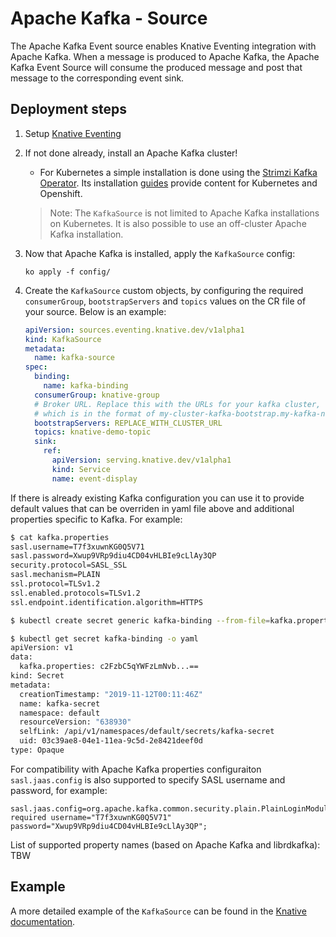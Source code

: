 # Apache Kafka - Source

The Apache Kafka Event source enables Knative Eventing integration with Apache
Kafka. When a message is produced to Apache Kafka, the Apache Kafka Event Source
will consume the produced message and post that message to the corresponding
event sink.

## Deployment steps

1. Setup [Knative Eventing](../../DEVELOPMENT.md)
1. If not done already, install an Apache Kafka cluster!

   - For Kubernetes a simple installation is done using the
     [Strimzi Kafka Operator](http://strimzi.io). Its installation
     [guides](http://strimzi.io/quickstarts/) provide content for Kubernetes and
     Openshift.

   > Note: The `KafkaSource` is not limited to Apache Kafka installations on
   > Kubernetes. It is also possible to use an off-cluster Apache Kafka
   > installation.

1. Now that Apache Kafka is installed, apply the `KafkaSource` config:

   ```
   ko apply -f config/
   ```

1. Create the `KafkaSource` custom objects, by configuring the required
   `consumerGroup`, `bootstrapServers` and `topics` values on the CR file of
   your source. Below is an example:

   ```yaml
   apiVersion: sources.eventing.knative.dev/v1alpha1
   kind: KafkaSource
   metadata:
     name: kafka-source
   spec:
     binding: 
       name: kafka-binding
     consumerGroup: knative-group
     # Broker URL. Replace this with the URLs for your kafka cluster,
     # which is in the format of my-cluster-kafka-bootstrap.my-kafka-namespace:9092.
     bootstrapServers: REPLACE_WITH_CLUSTER_URL
     topics: knative-demo-topic
     sink:
       ref:
         apiVersion: serving.knative.dev/v1alpha1
         kind: Service
         name: event-display
   ```

If there is already existing Kafka configuration you can use it to provide default values that can be overriden in yaml file above and additional properties specific to Kafka. For example:

```bash
$ cat kafka.properties
sasl.username=T7f3xuwnKG0Q5V71 
sasl.password=Xwup9VRp9diu4CD04vHLBIe9cLlAy3QP
security.protocol=SASL_SSL
sasl.mechanism=PLAIN
ssl.protocol=TLSv1.2
ssl.enabled.protocols=TLSv1.2
ssl.endpoint.identification.algorithm=HTTPS
```

```bash
$ kubectl create secret generic kafka-binding --from-file=kafka.properties
```

```bash
$ kubectl get secret kafka-binding -o yaml
apiVersion: v1
data:
  kafka.properties: c2FzbC5qYWFzLmNvb...==
kind: Secret
metadata:
  creationTimestamp: "2019-11-12T00:11:46Z"
  name: kafka-secret
  namespace: default
  resourceVersion: "638930"
  selfLink: /api/v1/namespaces/default/secrets/kafka-secret
  uid: 03c39ae8-04e1-11ea-9c5d-2e8421deef0d
type: Opaque
```

For compatibility with Apache Kafka properties configuraiton `sasl.jaas.config` is also supported to specify SASL username and password, for example:

```
sasl.jaas.config=org.apache.kafka.common.security.plain.PlainLoginModule required username="T7f3xuwnKG0Q5V71" password="Xwup9VRp9diu4CD04vHLBIe9cLlAy3QP";
```

List of supported property names (based on Apache Kafka and librdkafka): TBW

## Example

A more detailed example of the `KafkaSource` can be found in the
[Knative documentation](https://knative.dev/docs/eventing/samples/).
